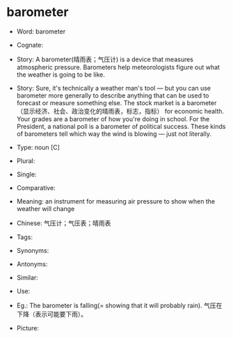 # barometer

- Word: barometer
- Cognate: 
- Story: A barometer(晴雨表；气压计) is a device that measures atmospheric pressure. Barometers help meteorologists figure out what the weather is going to be like.
- Story: Sure, it's technically a weather man's tool — but you can use barometer more generally to describe anything that can be used to forecast or measure something else. The stock market is a barometer（显示经济、社会、政治变化的晴雨表，标志，指标） for economic health. Your grades are a barometer of how you're doing in school. For the President, a national poll is a barometer of political success. These kinds of barometers tell which way the wind is blowing — just not literally.

- Type: noun [C]
- Plural: 
- Single: 
- Comparative: 
- Meaning: an instrument for measuring air pressure to show when the weather will change
- Chinese: 气压计；气压表；晴雨表
- Tags: 
- Synonyms: 
- Antonyms: 
- Similar: 
- Use: 
- Eg.: The barometer is falling(= showing that it will probably rain). 气压在下降（表示可能要下雨）。
- Picture: 

